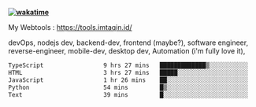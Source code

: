 **[![wakatime](https://wakatime.com/badge/user/87646243-158a-4241-a3cb-668e1fa2dbb8.svg)](https://wakatime.com/@87646243-158a-4241-a3cb-668e1fa2dbb8?style=plastic)**


My Webtools : https://tools.imtaqin.id/


devOps, nodejs dev, backend-dev, frontend (maybe?), software engineer, reverse-engineer, mobile-dev, desktop dev, Automation (i'm fully love it), 

<!--START_SECTION:waka-->

```txt
TypeScript                 9 hrs 27 mins   █████████████▒░░░░░░░░░░░   53.67 %
HTML                       3 hrs 27 mins   █████░░░░░░░░░░░░░░░░░░░░   19.65 %
JavaScript                 1 hr 26 mins    ██░░░░░░░░░░░░░░░░░░░░░░░   08.14 %
Python                     54 mins         █▒░░░░░░░░░░░░░░░░░░░░░░░   05.20 %
Text                       39 mins         █░░░░░░░░░░░░░░░░░░░░░░░░   03.71 %
```

<!--END_SECTION:waka-->
